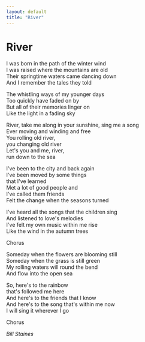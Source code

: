 ```yaml
---
layout: default
title: "River"
---
```


# River

I was born in the path of the winter wind  
I was raised where the mountains are old  
Their springtime waters came dancing down  
And I remember the tales they told  

The whistling ways of my younger days  
Too quickly have faded on by  
But all of their memories linger on  
Like the light in a fading sky  

River, take me along in your sunshine, sing me a song  
Ever moving and winding and free  
You rolling old river,  
you changing old river  
Let's you and me, river,  
run down to the sea  

I've been to the city and back again  
I've been moved by some things  
that I've learned  
Met a lot of good people and  
I've called them friends  
Felt the change when the seasons turned  

I've heard all the songs that the children sing  
And listened to love's melodies  
I've felt my own music within me rise  
Like the wind in the autumn trees  

Chorus  

Someday when the flowers are blooming still  
Someday when the grass is still green  
My rolling waters will round the bend  
And flow into the open sea  

So, here's to the rainbow  
that's followed me here  
And here's to the friends that I know  
And here's to the song that's within me now  
I will sing it wherever I go  

Chorus  

*Bill Staines*
